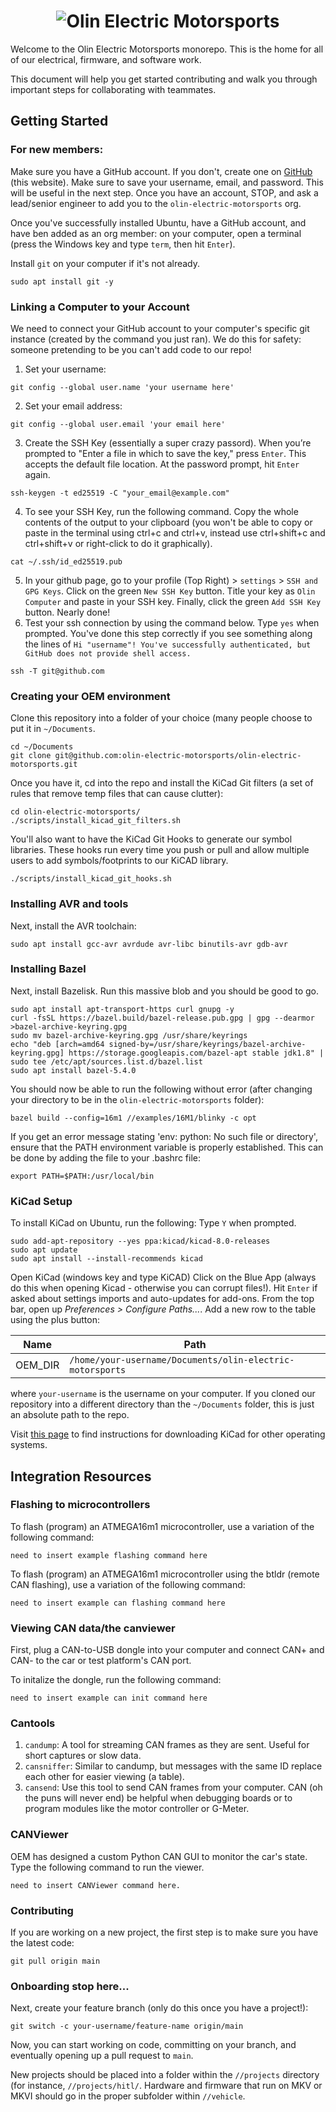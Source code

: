 <h1 align="center">
	<img
		alt="Olin Electric Motorsports"
		src="https://nyc3.digitaloceanspaces.com/oem-outline/logo-smaller.png">
</h1>

Welcome to the Olin Electric Motorsports monorepo. This is the home for all of our
electrical, firmware, and software work.

This document will help you get started contributing and walk you through
important steps for collaborating with teammates.

## Getting Started

### For new members:
Make sure you have a GitHub account. If you don't, create one on [GitHub](github.com) (this website). Make sure to save your username, email, and password. This will be useful in the next step. Once you have an account, STOP, and ask a lead/senior engineer to add you to the `olin-electric-motorsports` org.

Once you've successfully installed Ubuntu, have a GitHub account, and have ben added as an org member: on your computer, open a terminal (press the Windows key and type `term`, then hit `Enter`).

Install `git` on your computer if it's not already.
```shell
sudo apt install git -y
```

### Linking a Computer to your Account
We need to connect your GitHub account to your computer's specific git instance \(created by the command you just ran\). We do this for safety: someone pretending to be you can't add code to our repo!
1. Set your username:
```shell
git config --global user.name 'your username here'
```

2. Set your email address:
```shell
git config --global user.email 'your email here'
```

3. Create the SSH Key \(essentially a super crazy passord\). When you’re prompted to "Enter a file in which to save the key," press `Enter`. This accepts the default file location. At the password prompt, hit `Enter` again.
```shell
ssh-keygen -t ed25519 -C "your_email@example.com"
```

4. To see your SSH Key, run the following command. Copy the whole contents of the output to your clipboard (you won't be able to copy or paste in the terminal using ctrl+c and ctrl+v, instead use ctrl+shift+c and ctrl+shift+v or right-click to do it graphically).
```shell
cat ~/.ssh/id_ed25519.pub
```

5. In your github page, go to your profile \(Top Right\) > `settings` > `SSH and GPG Keys`. Click on the green `New SSH Key` button. Title your key as `Olin Computer` and paste in your SSH key. Finally, click the green `Add SSH Key` button. Nearly done!
6. Test your ssh connection by using the command below. Type `yes` when prompted. You've done this step correctly if you see something along the lines of `Hi "username"! You've successfully authenticated, but GitHub does not provide shell access.`
```shell
ssh -T git@github.com
```
### Creating your OEM environment
Clone this repository into a folder of your choice (many people
choose to put it in `~/Documents`.

```shell
cd ~/Documents
git clone git@github.com:olin-electric-motorsports/olin-electric-motorsports.git
```

Once you have it, cd into the repo and install the KiCad Git filters (a set of rules that remove temp files that can cause clutter):

```shell
cd olin-electric-motorsports/
./scripts/install_kicad_git_filters.sh
```

You'll also want to have the KiCad Git Hooks to generate our symbol libraries. These hooks run every time you push or pull and allow multiple users to add symbols/footprints to our KiCAD library.

```shell
./scripts/install_kicad_git_hooks.sh
```

### Installing AVR and tools

Next, install the AVR toolchain:

```shell
sudo apt install gcc-avr avrdude avr-libc binutils-avr gdb-avr
```

### Installing Bazel

Next, install Bazelisk. Run this massive blob and you should be good to go.

```shell
sudo apt install apt-transport-https curl gnupg -y
curl -fsSL https://bazel.build/bazel-release.pub.gpg | gpg --dearmor >bazel-archive-keyring.gpg
sudo mv bazel-archive-keyring.gpg /usr/share/keyrings
echo "deb [arch=amd64 signed-by=/usr/share/keyrings/bazel-archive-keyring.gpg] https://storage.googleapis.com/bazel-apt stable jdk1.8" | sudo tee /etc/apt/sources.list.d/bazel.list
sudo apt install bazel-5.4.0
```

You should now be able to run the following without error (after changing your directory to be in
the `olin-electric-motorsports` folder):

```shell
bazel build --config=16m1 //examples/16M1/blinky -c opt
```
If you get an error message stating 'env: python: No such file or directory', ensure that the PATH environment variable is properly established. This can be done by adding the file to your .bashrc file:

```
export PATH=$PATH:/usr/local/bin
```

### KiCad Setup

To install KiCad on Ubuntu, run the following: Type `Y` when prompted.

```shell
sudo add-apt-repository --yes ppa:kicad/kicad-8.0-releases
sudo apt update
sudo apt install --install-recommends kicad
```


Open KiCad (windows key and type KiCAD) Click on the Blue App (always do this when opening Kicad - otherwise you can corrupt files!). Hit `Enter` if asked about settings imports and auto-updates for add-ons.
From the top bar, open up _Preferences > Configure Paths..._. Add a new row to the table using the plus button:

Name | Path
-----|-----
OEM\_DIR|`/home/your-username/Documents/olin-electric-motorsports`

where `your-username` is the username on your computer.
If you cloned our repository into a different directory than the `~/Documents` folder, this is just an absolute path to the repo.

Visit [this page](https://www.kicad.org/download/) to find instructions for
downloading KiCad for other operating systems.

## Integration Resources
### Flashing to microcontrollers
To flash (program) an ATMEGA16m1 microcontroller, use a variation of the following command:
```shell
need to insert example flashing command here
```

To flash (program) an ATMEGA16m1 microcontroller using the btldr (remote CAN flashing), use a variation of the following command:
```shell
need to insert example can flashing command here
```

### Viewing CAN data/the canviewer
First, plug a CAN-to-USB dongle into your computer and connect CAN+ and CAN- to the car or test platform's CAN port.

To initalize the dongle, run the following command:
```shell
need to insert example can init command here
```

### Cantools
1. `candump`: A tool for streaming CAN frames as they are sent. Useful for short captures or slow data.
2. `cansniffer`: Similar to candump, but messages with the same ID replace each other for easier viewing (a table).
3. `cansend`: Use this tool to send CAN frames from your computer. CAN (oh the puns will never end) be helpful when debugging boards or to program modules like the motor controller or G-Meter.

### CANViewer
OEM has designed a custom Python CAN GUI to monitor the car's state.
Type the following command to run the viewer.
```shell
need to insert CANViewer command here.
```


### Contributing

If you are working on a new project, the first step is to make sure you have the
latest code:

```shell
git pull origin main
```

### Onboarding stop here...

Next, create your feature branch (only do this once you have a project!):

```shell
git switch -c your-username/feature-name origin/main
```

Now, you can start working on code, committing on your branch, and eventually
opening up a pull request to `main`.

New projects should be placed into a folder within the `//projects` directory
(for instance, `//projects/hitl/`. Hardware and firmware that run on MKV or MKVI
should go in the proper subfolder within `//vehicle`.
